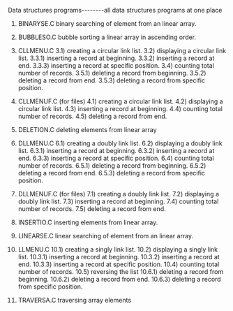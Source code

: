 Data structures programs--------all data structures programs at one place

01) BINARYSE.C
    binary searching of element from an linear array.

02) BUBBLESO.C
    bubble sorting a linear array in ascending order.

03) CLLMENU.C
    3.1) creating a circular link list.
    3.2) displaying a circular link list.
    3.3.1) inserting a record at beginning.
    3.3.2) inserting a record at end.
    3.3.3) inserting a record at specific position.
    3.4) counting total number of records.
    3.5.1) deleting a record from beginning.
    3.5.2) deleting a record from end.
    3.5.3) deleting a record from specific position.

04) CLLMENUF.C (for files)
    4.1) creating a circular link list.
    4.2) displaying a circular link list.
    4.3) inserting a record at beginning.
    4.4) counting total number of records.
    4.5) deleting a record from end.

05) DELETION.C
    deleting elements from linear array

06) DLLMENU.C
    6.1) creating a doubly link list.
    6.2) displaying a doubly link list.
    6.3.1) inserting a record at beginning.
    6.3.2) inserting a record at end.
    6.3.3) inserting a record at specific position.
    6.4) counting total number of records.
    6.5.1) deleting a record from beginning.
    6.5.2) deleting a record from end.
    6.5.3) deleting a record from specific position.

07) DLLMENUF.C (for files)
    7.1) creating a doubly link list.
    7.2) displaying a doubly link list.
    7.3) inserting a record at beginning.
    7.4) counting total number of records.
    7.5) deleting a record from end.

08) INSERTIO.C
    inserting elements from linear array.

09) LINEARSE.C
    linear searching of element from an linear array.

10) LLMENU.C
    10.1) creating a singly link list.
    10.2) displaying a singly link list.
    10.3.1) inserting a record at beginning.
    10.3.2) inserting a record at end.
    10.3.3) inserting a record at specific position.
    10.4) counting total number of records.
    10.5) reversing the list
    10.6.1) deleting a record from beginning.
    10.6.2) deleting a record from end.
    10.6.3) deleting a record from specific position.

11) TRAVERSA.C
    traversing array elements